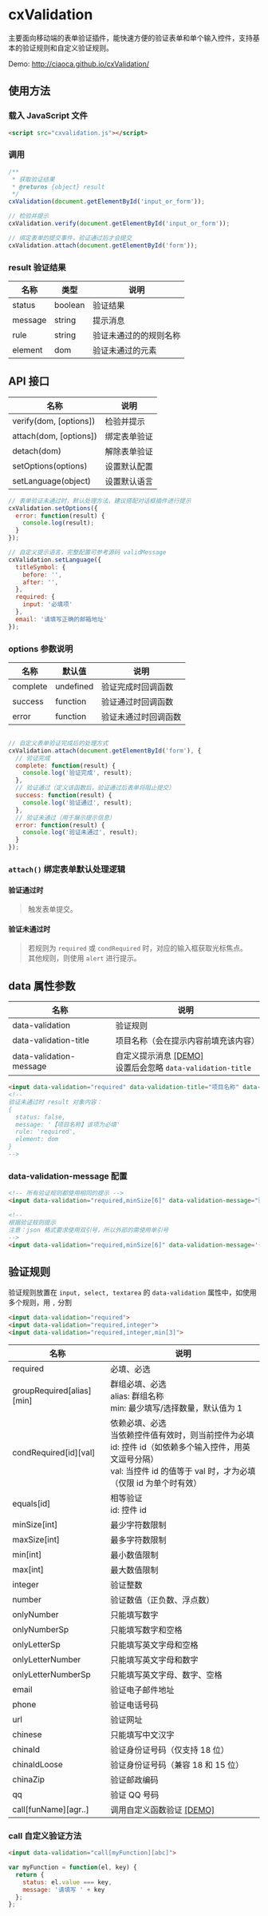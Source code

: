 # cxValidation
主要面向移动端的表单验证插件，能快速方便的验证表单和单个输入控件，支持基本的验证规则和自定义验证规则。

Demo: http://ciaoca.github.io/cxValidation/



## 使用方法

### 载入 JavaScript 文件
```html
<script src="cxvalidation.js"></script>
```

### 调用
```javascript
/**
 * 获取验证结果
 * @returns {object} result
 */
cxValidation(document.getElementById('input_or_form'));

// 检验并提示
cxValidation.verify(document.getElementById('input_or_form'));

// 绑定表单的提交事件，验证通过后才会提交
cxValidation.attach(document.getElementById('form'));
```

### result 验证结果
名称 | 类型 | 说明
--- | ---| ---
status | boolean | 验证结果
message | string | 提示消息
rule | string | 验证未通过的的规则名称
element | dom | 验证未通过的元素



## API 接口

名称 | 说明
--- | ---
verify(dom, [options]) | 检验并提示
attach(dom, [options]) | 绑定表单验证
detach(dom) | 解除表单验证
setOptions(options) | 设置默认配置
setLanguage(object) | 设置默认语言

```javascript
// 表单验证未通过时，默认处理方法，建议搭配对话框插件进行提示
cxValidation.setOptions({
  error: function(result) {
    console.log(result);
  }
});

// 自定义提示语言，完整配置可参考源码 validMessage
cxValidation.setLanguage({
  titleSymbol: {
    before: '',
    after: '',
  },
  required: {
    input: '必填项'
  },
  email: '请填写正确的邮箱地址'
});
```


### options 参数说明

名称 | 默认值 | 说明
--- | ---| ---
complete | undefined | 验证完成时回调函数
success | function | 验证通过时回调函数
error | function | 验证未通过时回调函数

```javascript

// 自定义表单验证完成后的处理方式
cxValidation.attach(document.getElementById('form'), {
  // 验证完成
  complete: function(result) {
    console.log('验证完成', result);
  },
  // 验证通过（定义该函数后，验证通过后表单将阻止提交）
  success: function(result) {
    console.log('验证通过', result);
  },
  // 验证未通过（用于展示提示信息）
  error: function(result) {
    console.log('验证未通过', result);
  }
});
```


### `attach()` 绑定表单默认处理逻辑

#### 验证通过时
> 触发表单提交。

#### 验证未通过时

> 若规则为 `required` 或 `condRequired` 时，对应的输入框获取光标焦点。  
> 其他规则，则使用 `alert` 进行提示。



## data 属性参数

名称 | 说明
--- | ---
data-validation | 验证规则
data-validation-title | 项目名称（会在提示内容前填充该内容）
data-validation-message | 自定义提示消息 [[DEMO]](http://ciaoca.github.io/cxValidation/demo/message.html)<br>设置后会忽略 `data-validation-title` 


```html
<input data-validation="required" data-validation-title="项目名称" data-validation-message="该项为必填">
<!--
验证未通过时 result 对象内容：
{
  status: false,
  message: '【项目名称】该项为必填'
  rule: 'required',
  element: dom
}
-->
```

### data-validation-message 配置

```html
<!-- 所有验证规则都使用相同的提示 -->
<input data-validation="required,minSize[6]" data-validation-message="验证未通过">

<!--
根据验证规则提示
注意：json 格式要求使用双引号，所以外部的需使用单引号
-->
<input data-validation="required,minSize[6]" data-validation-message='{"required":"密码不能为空","minSize":"密码安全性太低，不能少于{{0}}位"}'>
```



## 验证规则
验证规则放置在 `input, select, textarea` 的 `data-validation` 属性中，如使用多个规则，用 `,` 分割

```html
<input data-validation="required">
<input data-validation="required,integer">
<input data-validation="required,integer,min[3]">
```

名称 | 说明
--- | ---
required | 必填、必选
groupRequired[alias]\[min] | 群组必填、必选<br>alias: 群组名称<br>min: 最少填写/选择数量，默认值为 1
condRequired[id]\[val] | 依赖必填、必选<br>当依赖控件值有效时，则当前控件为必填<br>id: 控件 id（如依赖多个输入控件，用英文逗号分隔）<br>val: 当控件 id 的值等于 val 时，才为必填（仅限 id 为单个时有效） 
equals[id] | 相等验证<br>id: 控件 id
minSize[int] | 最少字符数限制
maxSize[int] | 最多字符数限制
min[int] | 最小数值限制
max[int] | 最大数值限制
integer | 验证整数
number | 验证数值（正负数、浮点数） 
onlyNumber | 只能填写数字
onlyNumberSp | 只能填写数字和空格
onlyLetterSp | 只能填写英文字母和空格
onlyLetterNumber | 只能填写英文字母和数字
onlyLetterNumberSp | 只能填写英文字母、数字、空格
email | 验证电子邮件地址
phone | 验证电话号码
url | 验证网址
chinese | 只能填写中文汉字
chinaId | 验证身份证号码（仅支持 18 位）
chinaIdLoose | 验证身份证号码（兼容 18 和 15 位）
chinaZip | 验证邮政编码
qq | 验证 QQ 号码
call[funName]\[agr..] | 调用自定义函数验证 [[DEMO]](http://ciaoca.github.io/cxValidation/demo/call.html)

### call 自定义验证方法

```html
<input data-validation="call[myFunction][abc]">
```

```javascript
var myFunction = function(el, key) {
  return {
    status: el.value === key,
    message: '请填写 ' + key
  };
};
```

